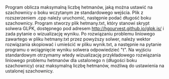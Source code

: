 Program oblicza maksymalną liczbę hetmanów, jaką można ustawić na szachownicy o boku wczytanym ze standardowego wejścia.
Plik z rozszerzeniem .cpp należy uruchomić, następnie podać długość boku szachownicy.
Program stworzy plik hetmany.txt, który stanowi skrypt solwera GLPK, dostępnego pod adresem http://hgourvest.github.io/glpk.js/ i zada pytanie o wizualizację wyniku.
Po rozwiązaniu problemu liniowego zawartego w pliku hetmany.txt przez powyższy solwer, należy wektor rozwiązania skopiować i umieścić w pliku wynik.txt, a następnie na pytanie programu o wciągnięcie wyniku solwera odpowiedzieć "t".
Na wyjściu standardowym otrzymamy wtedy wizualizację przykładowego rozwiązania liniowego problemu hetmanów dla ustalonego n (długości boku szachownicy) oraz maksymalną liczbę hetmanów, możliwą do ustawienia na ustalonej szachownicy.
